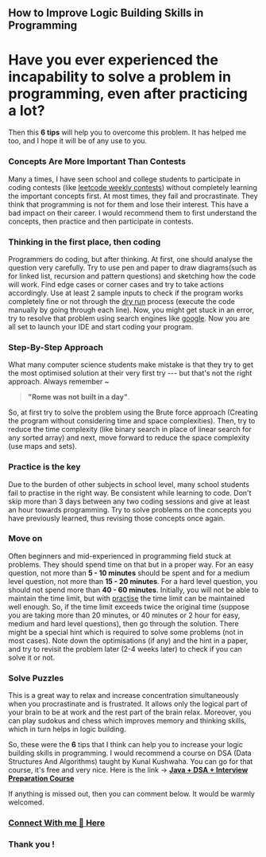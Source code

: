 ## How to Improve Logic Building Skills in Programming

# Have you ever experienced the incapability to solve a problem in programming, even after practicing a lot?
Then this **6 tips** will help you to overcome this problem. It has helped me too, and I hope it will be of any use to you.

### Concepts Are More Important Than Contests
Many a times, I have seen school and college students to participate in coding contests (like [leetcode weekly contests](https://leetcode.com/contest/)) without completely learning the important concepts first. At most times, they fail and procrastinate. They think that programming is not for them and lose their interest. This have a bad impact on their career. I would recommend them to first understand the concepts, then practice and then participate in contests.

### Thinking in the first place, then coding
Programmers do coding, but after thinking. At first, one should analyse the question very carefully. Try to use pen and paper to draw diagrams(such as for linked list, recursion and pattern questions) and sketching how the code will work. Find edge cases or corner cases and try to take actions accordingly. Use at least 2 sample inputs to check if the program works completely fine or not through the [dry run](https://www.google.com/search?q=dry+run+meaning+in+programming) process (execute the code manually by going through each line). Now, you might get stuck in an error, try to resolve that problem using search engines like [google](https://www.google.com/). Now you are all set to launch your IDE and start coding your program.

### Step-By-Step Approach
What many computer science students make mistake is that they try to get the most optimised solution at their very first try --- but that's not the right approach. Always remember ~ 
> **"Rome was not built in a day"**. 

So, at first try to solve the problem using the Brute force approach (Creating the program without considering time and space complexities). Then, try to reduce the time complexity (like binary search in place of linear search for any sorted array) and next, move forward to reduce the space complexity (use maps and sets).

### Practice is the key
Due to the burden of other subjects in school level, many school students fail to practise in the right way. Be consistent while learning to code. Don't skip more than 3 days between any two coding sessions and give at least an hour towards programming. Try to solve problems on the concepts you have previously learned, thus revising those concepts once again.

### Move on
Often beginners and mid-experienced in programming field stuck at problems. They should spend time on that but in a proper way. For an easy question, not more than **5 - 10 minutes** should be spent and for a medium level question, not more than **15 - 20 minutes**. For a hard level question, you should not spend more than **40 - 60 minutes**. Initially, you will not be able to maintain the time limit, but with [practise](https://saptarshisarkar.hashnode.dev/improve-logic-building-skills-in-programming#heading-practice-is-the-key) the time limit can be maintained well enough. So, if the time limit exceeds twice the original time (suppose you are taking more than 20 minutes, or 40 minutes or 2 hour for easy, medium and hard level questions), then go through the solution. There might be a special hint which is required to solve some problems (not in most cases). Note down the optimisations (if any) and the hint in a paper, and try to revisit the problem later (2-4 weeks later) to check if you can solve it or not.

### Solve Puzzles
This is a great way to relax and increase concentration simultaneously when you procrastinate and is frustrated. It allows only the logical part of your brain to be at work and the rest part of the brain relax. Moreover, you can play sudokus and chess which improves memory and thinking skills, which in turn helps in logic building.


So, these were the **6** tips that I think can help you to increase your logic building skills in programming. I would recommend a course on DSA (Data Structures And Algorithms) taught by Kunal Kushwaha. You can go for that course, it's free and very nice. Here is the link -> [**Java + DSA + Interview Preparation Course**](https://www.youtube.com/playlist?list=PL9gnSGHSqcnr_DxHsP7AW9ftq0AtAyYqJ)

If anything is missed out, then you can comment below. It would be warmly welcomed.

### [Connect With me 💬 Here](https://bio.link/saptarshi)

### Thank you !